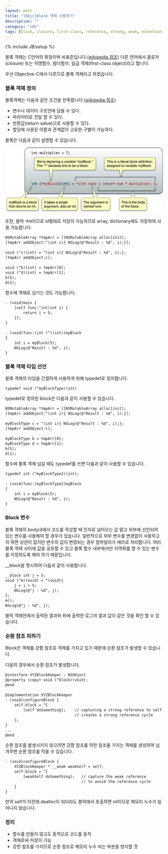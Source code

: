 ```yaml
---
layout: post
title: "[Objc]Block 객체 사용하기"
description: ""
category: "iOS"
tags: [block, closure, first-class, reference, strong, weak, extention, typedef]
---
```

{% include JB/setup %}

블록 객체는 C언어의 확장이며 비표준입니다.([wikipedia 참조](http://en.wikipedia.org/wiki/Blocks_(C_language_extension))) 다른 언어에서 클로저(closure) 또는 익명함수, 람다함수, 일급 객체(first-class object)라고 합니다.

우선 Objective-C에서 다루므로 블록 객체라고 하겠습니다. 

### 블록 객체 정의

블록객체는 다음과 같은 조건을 만족합니다.([wikipedia 참조](http://en.wikipedia.org/wiki/First_class_object))

- 변수나 데이터 구조안에 담을 수 있다.
- 파라미터로 전달 할 수 있다.
- 반환값(return value)으로 사용할 수 있다.
- 할당에 사용된 이름과 관계없이 고유한 구별이 가능하다.

블록은 다음과 같이 설명할 수 있습니다.

<img src="/../../../../image/2014/07/block_explain_example.jpg" alt="block_explain_example"/><br/>

또한, 블럭 `객체`이므로 id형태로 저장이 가능하므로 array, dictionary에도 저장하여 사용 가능합니다.

	NSMutableArray *tmpArr = [[NSMutableArray alloc]init];
    [tmpArr addObject:^(int i){ NSLog(@"Result : %d", i);}];
    
    void (^c)(int) = ^(int i){ NSLog(@"Result : %d", i);};
    [tmpArr addObject:c];
    
    void (^b)(int) = tmpArr[0];
    void (^d)(int) = tmpArr[1];
    b(5);
    d(1);

함수에 객체로 넘기는 것도 가능합니다.

	- (void)main {
	    [self func:^int(int i) {
	    	return i + 5;  	
	    }];
	}

	- (void)func:(int (^)(int))myBlock
	{
	    int i = myBlock(5);
	    NSLog(@"Result : %d", i);
	}

### 블록 객체 타입 선언

블록 객체의 타입을 간결하게 사용하게 위해 typedef로 정의합니다.

	typedef void (^myBlockType)(int)

typedef로 정의된 block은 다음과 같이 사용할 수 있습니다.

	NSMutableArray *tmpArr = [[NSMutableArray alloc]init];
	[tmpArr addObject:^(int i){ NSLog(@"Result : %d", i);}];
	
	myBlockType c = ^(int i){ NSLog(@"Result : %d", i);};
	[tmpArr addObject:c];
	
	myBlockType b = tmpArr[0];
	myBlockType d = tmpArr[1];
	b(5);
	d(1);

함수에 블록 객체 넘길 때도 typedef를 쓰면 다음과 같이 사용할 수 있습니다.

	typedef int (^myBlockType2)(int);

	- (void)func:(myBlockType2)myBlock
	{
	    int i = myBlock(5);
	    NSLog(@"Result : %d", i);
	}
	
### Block 변수

블록 객체의 body내에서 코드를 작성할 때 인자로 넘어오는 값 말고 외부에 선언되어 있는 변수를 사용해야 할 경우가 있습니다. 일반적으로 외부 변수를 변경없이 사용하고자 하면 상관이 없지만 변수의 값이 변경되는 경우 컴파일러가 에러로 처리합니다. 여러 블록 객체 사이에 값을 공유할 수 있고 블록 함수 내부에서만 지역화를 할 수 있는 변수를 지정하도록 해야 하기 때문입니다.

__block을 명시하여 다음과 같이 사용합니다.

	__block int j = 5;
	void (^m)(void) = ^(void){
        j = j + 5;
        NSLog(@"j : %d", j);
    };
    m();
    NSLog(@"j : %d", j);

블럭 객체안에서 출력된 결과와 뒤에 출력한 로그의 결과 값이 같은 것을 확인 할 수 있습니다.

### 순환 참조 피하기

Block은 객체를 강함 참조로 객체를 가지고 있기 때문에 순환 참조가 발생할 수 있습니다.

다음의 경우에서 순환 참조가 발생합니다.

	@interface XYZBlockKeeper : NSObject
	@property (copy) void (^block)(void);
	@end

	@implementation XYZBlockKeeper
	- (void)configureBlock {
	    self.block = ^{
	        [self doSomething];    // capturing a strong reference to self
	                               // creates a strong reference cycle
	    };
	}
	...
	@end


순환 참조를 발생시키지 않으려면 강함 참조를 약한 참조를 가지는 객체를 생성하여 넘겨주면 순환 참조를 막을 수 있습니다.

	- (void)configureBlock {
	    XYZBlockKeeper * __weak weakSelf = self;
	    self.block = ^{
	        [weakSelf doSomething];   // capture the weak reference
	                                  // to avoid the reference cycle
	    }
	}

만약 self가 이전에 dealloc이 되더라도 블럭에서 호출하면 nil이므로 메모리 누수가 일어나지 않습니다.


### 정리

- 함수를 만들지 않고도 동적으로 코드를 동작 
- 객체로써 저장이 가능
- 강한 참조를 가지므로 순환 참조로 메모리 누수 되는 부분을 방지할 것